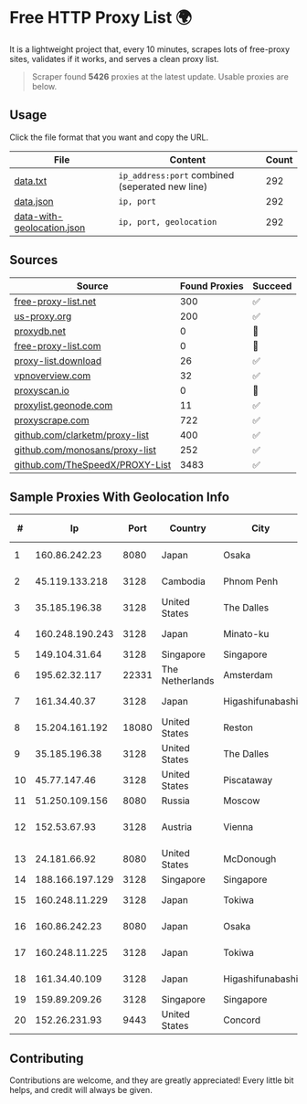 
# Free HTTP Proxy List 🌍

It is a lightweight project that, every 10 minutes, scrapes lots of free-proxy sites, validates if it works, and serves a clean proxy list.


> Scraper found **5426** proxies at the latest update. Usable proxies are below.

## Usage

Click the file format that you want and copy the URL.


|File|Content|Count|
|----|-------|-----|
|[data.txt](https://raw.githubusercontent.com/themiralay/Proxy-List-World/master/data.txt)|`ip_address:port` combined (seperated new line)|292|
|[data.json](https://raw.githubusercontent.com/themiralay/Proxy-List-World/master/data.json)|`ip, port`|292|
|[data-with-geolocation.json](https://raw.githubusercontent.com/themiralay/Proxy-List-World/master/data-with-geolocation.json)|`ip, port, geolocation`|292|

## Sources

|Source|Found Proxies|Succeed|
|------|-------------|-------|
|[free-proxy-list.net](https://free-proxy-list.net)|300|✅|
|[us-proxy.org](https://www.us-proxy.org)|200|✅|
|[proxydb.net](http://proxydb.net)|0|🚫|
|[free-proxy-list.com](https://free-proxy-list.com/?page=&port=&type%5B%5D=http&type%5B%5D=https&up_time=0&search=Search)|0|🚫|
|[proxy-list.download](https://www.proxy-list.download/HTTP)|26|✅|
|[vpnoverview.com](https://vpnoverview.com/privacy/anonymous-browsing/free-proxy-servers)|32|✅|
|[proxyscan.io](https://www.proxyscan.io)|0|🚫|
|[proxylist.geonode.com](https://proxylist.geonode.com/api/proxy-list?limit=300&page=1&sort_by=lastChecked&sort_type=desc&protocols=http,https)|11|✅|
|[proxyscrape.com](https://api.proxyscrape.com/v2/?request=displayproxies&protocol=http&timeout=10000&country=all&ssl=all&anonymity=all)|722|✅|
|[github.com/clarketm/proxy-list](https://raw.githubusercontent.com/clarketm/proxy-list/master/proxy-list-raw.txt)|400|✅|
|[github.com/monosans/proxy-list](https://raw.githubusercontent.com/monosans/proxy-list/main/proxies/http.txt)|252|✅|
|[github.com/TheSpeedX/PROXY-List](https://raw.githubusercontent.com/TheSpeedX/PROXY-List/master/http.txt)|3483|✅|


## Sample Proxies With Geolocation Info

|#|Ip|Port|Country|City|Internet Service Provider|
|-|--|----|-------|----|-------------------------|
|1|160.86.242.23|8080|Japan|Osaka|Sony Network Communications Inc|
|2|45.119.133.218|3128|Cambodia|Phnom Penh|VIETTEL (CAMBODIA) PTE., LTD|
|3|35.185.196.38|3128|United States|The Dalles|Google LLC|
|4|160.248.190.243|3128|Japan|Minato-ku|NTT PC Communications, Inc.|
|5|149.104.31.64|3128|Singapore|Singapore|Lucidacloud Limited|
|6|195.62.32.117|22331|The Netherlands|Amsterdam|PIO-Hosting GmbH|
|7|161.34.40.37|3128|Japan|Higashifunabashi|NTT PC Communications, Inc.|
|8|15.204.161.192|18080|United States|Reston|OVH SAS|
|9|35.185.196.38|3128|United States|The Dalles|Google LLC|
|10|45.77.147.46|3128|United States|Piscataway|The Constant Company|
|11|51.250.109.156|8080|Russia|Moscow|Yandex.Cloud LLC|
|12|152.53.67.93|3128|Austria|Vienna|ANEXIA Internetdienstleistungs GmbH|
|13|24.181.66.92|8080|United States|McDonough|Charter Communications|
|14|188.166.197.129|3128|Singapore|Singapore|DigitalOcean, LLC|
|15|160.248.11.229|3128|Japan|Tokiwa|NTT PC Communications, Inc.|
|16|160.86.242.23|8080|Japan|Osaka|Sony Network Communications Inc|
|17|160.248.11.225|3128|Japan|Tokiwa|NTT PC Communications, Inc.|
|18|161.34.40.109|3128|Japan|Higashifunabashi|NTT PC Communications, Inc.|
|19|159.89.209.26|3128|Singapore|Singapore|DigitalOcean, LLC|
|20|152.26.231.93|9443|United States|Concord|MCNC|



## Contributing

Contributions are welcome, and they are greatly appreciated! Every
little bit helps, and credit will always be given.

